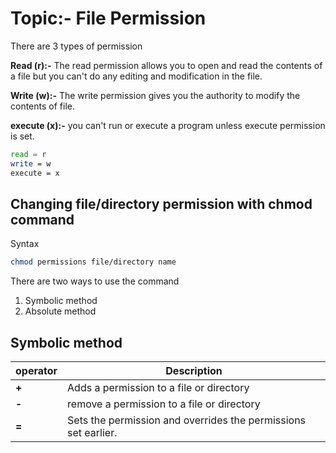 # Topic:- File Permission
There are 3 types of permission

**Read (r):-** The read permission allows you to open and read the contents of a file but you can't do any editing and modification in the file.

**Write (w):-** The write permission gives you the authority to modify the contents of file.

**execute (x):-** you can't run or execute a program unless execute permission is set.
```sh
read = r
write = w
execute = x
```

## Changing file/directory permission with chmod command

Syntax
```sh
chmod permissions file/directory name
```

There are two ways to use the command

1. Symbolic method
2. Absolute method

## Symbolic method
| operator| Description |
| --- | --- |
| **+** | Adds a permission to a file or directory |
| **-** | remove a permission to a file or directory |
| **=** | Sets the permission and overrides the permissions set earlier. |


